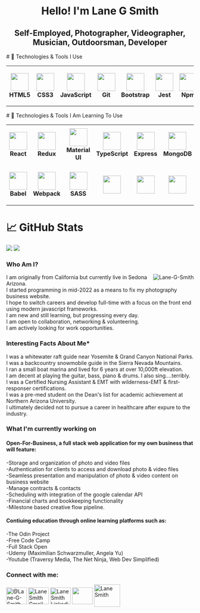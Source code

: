 <h1 align="center">Hello! I'm Lane G Smith</h1>

<h2 align="center">Self-Employed, Photographer, Videographer, Musician, Outdoorsman, Developer</h2>
# 🔧 Technologies & Tools I Use
<table>
  <tr>
    <td align="center" height="108" width="108">
      <img
        src="https://cdn.jsdelivr.net/gh/devicons/devicon/icons/html5/html5-plain.svg"
        width="48"
        height="48"
        />
        <br /><strong>HTML5</strong>
    </td>
    <td align="center" height="108" width="108">
        <img
        src="https://cdn.jsdelivr.net/gh/devicons/devicon/icons/css3/css3-plain.svg"
        width="48"
        height="48"
        />
        <br /><strong>CSS3</strong>
    </td>
    <td align="center" height="108" width="108">
        <img
        src="https://cdn.jsdelivr.net/gh/devicons/devicon/icons/javascript/javascript-plain.svg"
        width="48"
        height="48"
        />
        <br /><strong>JavaScript</strong>
    </td>
    <td align="center" height="108" width="108">
        <img
        src="https://cdn.jsdelivr.net/gh/devicons/devicon/icons/git/git-original.svg"
        width="48"
        height="48"
        />
        <br /><strong>Git</strong>
    </td>
    <td align="center" height="108" width="108">
        <img
        src="https://cdn.jsdelivr.net/gh/devicons/devicon/icons/bootstrap/bootstrap-plain.svg"
        width="48"
        height="48"
        />
        <br /><strong>Bootstrap</strong>
    <td align="center" height="108" width="108">
        <img
        src="https://cdn.jsdelivr.net/gh/devicons/devicon/icons/jest/jest-plain.svg"
        width="48"
        height="48"
        />
        <br /><strong>Jest</strong>
    </td>
    <td align="center" height="108" width="108">
        <img
        src="https://cdn.jsdelivr.net/gh/devicons/devicon/icons/npm/npm-original-wordmark.svg"
        width="48"
        height="48"
        />
        <br /><strong>Npm</strong>
    </td> 
    </td>
    <td align="center" height="108" width="108">
        <img
        src="https://seeklogo.com/images/T/tailwind-css-logo-5AD4175897-seeklogo.com.png"
        width="48"
        height="48"
        />
        <br /><strong>Tailwind</strong>
    </td>
    <td align="center" height="108" width="108">
        <img
        src="https://cdn.jsdelivr.net/gh/devicons/devicon/icons/nodejs/nodejs-original.svg"
        width="48"
        height="48"
        />
        <br /><strong>Node.js</strong>
    </td>
  </tr>
</table>
# 🔧 Technologies & Tools I Am Learning To Use
<table>
  <tr>
    <td align="center" height="108" width="108">
        <img
        src="https://cdn.jsdelivr.net/gh/devicons/devicon/icons/react/react-original.svg"
        width="48"
        height="48"
        />
        <br /><strong>React</strong>
    </td>
    <td align="center" height="108" width="108">
        <img
        src="https://cdn.jsdelivr.net/gh/devicons/devicon/icons/redux/redux-original.svg"
        width="48"
        height="48"
        />
        <br /><strong>Redux</strong>
    </td>
    <td align="center" height="108" width="108">
        <img
        src="https://cdn.jsdelivr.net/gh/devicons/devicon/icons/materialui/materialui-original.svg"
        width="48"
        height="48"
        />
        <br /><strong>Material UI</strong>
    </td>
    <td align="center" height="108" width="108">
        <img
        src="https://cdn.jsdelivr.net/gh/devicons/devicon/icons/typescript/typescript-plain.svg"
        width="48"
        height="48"
        />
        <br /><strong>TypeScript</strong>
    </td>
    <td align="center" height="108" width="108">
        <img
        src="https://cdn.jsdelivr.net/gh/devicons/devicon/icons/express/express-original.svg"
        width="48"
        height="48"
        />
        <br /><strong>Express</strong>
    </td>
    <td align="center" height="108" width="108">
        <img
        src="https://cdn.jsdelivr.net/gh/devicons/devicon/icons/mongodb/mongodb-original.svg"
        width="48"
        height="48"
        />
        <br /><strong>MongoDB</strong>
    </td>
    <td align="center" height="108" width="108">
        <img
        src="https://cdn.jsdelivr.net/gh/devicons/devicon/icons/postgresql/postgresql-original.svg"
        width="48"
        height="48"
        />
        <br /><strong>PostgreSQL</strong>
    </td>
    <td align="center" height="108" width="108">
        <img
        src="https://cdn.jsdelivr.net/gh/devicons/devicon/icons/firebase/firebase-plain.svg"
        width="48"
        height="48"
        />
        <br /><strong>Firebase</strong>
    </td>
        <td align="center" height="108" width="108">
        <img     src="https://camo.githubusercontent.com/f21f1fa29dfe5e1d0772b0efe2f43eca2f6dc14f2fede8d9cbef4a3a8210c91d/68747470733a2f2f6173736574732e76657263656c2e636f6d2f696d6167652f75706c6f61642f76313636323133303535392f6e6578746a732f49636f6e5f6c696768745f6261636b67726f756e642e706e67"
        width="48"
        height="48"
        />
        <br /><strong>NextJS</strong>
    </td>
  </tr>
  <tr>
    <td align="center" height="108" width="108">
        <img
        src="https://www.svgrepo.com/show/341633/babel.svg"
        width="48"
        height="48"
        />
        <br /><strong>Babel</strong>
    </td>
    <td align="center" height="108" width="108">
        <img
        src="https://raw.githubusercontent.com/webpack/media/3e52c178e6ad2428585a2cbf5d22d6dbe0697f0f/logo/icon-square-big.svg"
        width="48"
        height="48"
        />
        <br /><strong>Webpack</strong>
    </td>
    <td align="center" height="108" width="108">
        <img
        src="https://sass-lang.com/assets/img/styleguide/seal-color-aef0354c.png"
        width="48"
        height="48"
        />
        <br /><strong>SASS</strong>
    </td>
    <td align="center" height="108" width="108">
        <img
        src=""
        width="48"
        height="48"
        />
        <br /><strong></strong>
    </td>
    <td align="center" height="108" width="108">
        <img
        src=""
        width="48"
        height="48"
        />
        <br /><strong></strong>
    </td>
    <td align="center" height="108" width="108">
        <img
        src=""
        width="48"
        height="48"
        />
        <br /><strong></strong>
    </td>
    <td align="center" height="108" width="108">
        <img
        src=""
        width="48"
        height="48"
        />
        <br /><strong></strong>
    </td>
    <td align="center" height="108" width="108">
        <img
        src=""
        width="48"
        height="48"
        />
        <br /><strong></strong>
    </td>
        <td align="center" height="108" width="108">
        <img     src=""
        width="48"
        height="48"
        />
        <br /><strong></strong>
    </td>
  </tr>
</table>

# 📈 GitHub Stats

<img
  src="https://github-readme-stats-sigma-five.vercel.app/api?username=Lane-G-Smith&show_icons=true&theme=react&&hide_border=true"
/>
<img
  src="https://github-readme-streak-stats.herokuapp.com/?user=Lane-G-Smith&&theme=react&&hide_border=true"
/>
<h3 align="left">Who Am I?</h3>
<img align="right" src="https://github-readme-stats-sigma-five.vercel.app/api/top-langs?username=Lane-G-Smith&show_icons=true&locale=en&layout=compact" alt="Lane-G-Smith">
<p align="left">
I am originally from California but currently live in Sedona Arizona.<br>
I started programming in mid-2022 as a means to fix my photography business website.<br>
I hope to switch careers and develop full-time with a focus on the front end using modern javascript frameworks.<br>
I am new and still learning, but progressing every day.<br>
I am open to collaboration, networking & volunteering.<br>
I am actively looking for work opportunities.<br>
<h3>Interesting Facts About Me*</h3>
I was a whitewater raft guide near Yosemite & Grand Canyon National Parks.<br>
I was a backcountry snowmobile guide in the Sierra Nevada Mountains.<br>
I ran a small boat marina and lived for 6 years at over 10,000ft elevation.<br>
I am decent at playing the guitar, bass, piano & drums. I also sing....terribly.<br>
I was a Certified Nursing Assistant & EMT with wilderness-EMT & first-responser certifications.<br>
I was a pre-med student on the Dean's list for academic achievement at Northern Arizona University.<br>
I ultimately decided not to pursue a career in healthcare after expure to the industry.<br>
<h3 align="left">What I'm currently working on</h3>
<h4 align="left">Open-For-Business, a full stack web application for my own business that will feature:</h4>
-Storage and organization of photo and video files<br>
-Authentication for clients to access and download photo & video files<br>
-Seamless presentation and manipulation of photo & video content on business website<br>
-Manage contracts & contacts<br>
-Scheduling with integration of the google calendar API<br>
-Financial charts and bookkeeping functionality<br>
-Milestone based creative flow pipeline.<br>
<h4 align="left">Contiuing education through online learning platforms such as:</h4>
-The Odin Project<br>
-Free Code Camp<br>
-Full Stack Open<br>
-Udemy (Maximilian Schwarzmuller, Angela Yu)<br>
-Youtube (Traversy Media, The Net Ninja, Web Dev Simplified)
</p>
<h3 align="left">Connect with me:</h3>
<p align="left">
<a href="https://codepen.io/lane-g-smith" target="blank"><img align="center" src="https://raw.githubusercontent.com/rahuldkjain/github-profile-readme-generator/master/src/images/icons/Social/codepen.svg" alt="@Lane-G-Smith" height="45" width="55" /></a> 
<a href="mailto:lanegphotography@gmail.com?" target="blank"><img align="center" src="https://upload.wikimedia.org/wikipedia/commons/7/7e/Gmail_icon_%282020%29.svg" alt="Lane Smith Gmail" height="45" width="55"/></a> 
<a href="https://www.linkedin.com/in/lane-s-244ba9258/" target="blank"><img align="center" src="https://raw.githubusercontent.com/rahuldkjain/github-profile-readme-generator/master/src/images/icons/Social/linked-in-alt.svg" alt="Lane Smith Linkedin" height="45" width="55"/></a> 
<a href="https://www.instagram.com/lanegpersonal/" target="blank"><img align="center" src="https://upload.wikimedia.org/wikipedia/commons/e/e7/Instagram_logo_2016.svg" height="45" width="55"/></a>
<a href="https://stackoverflow.com/users/20933021/lane-g-smith" target="blank"><img align="center" src="https://upload.wikimedia.org/wikipedia/commons/e/ef/Stack_Overflow_icon.svg" alt="Lane Smith" height="60" width="70" /></a>
</p>

